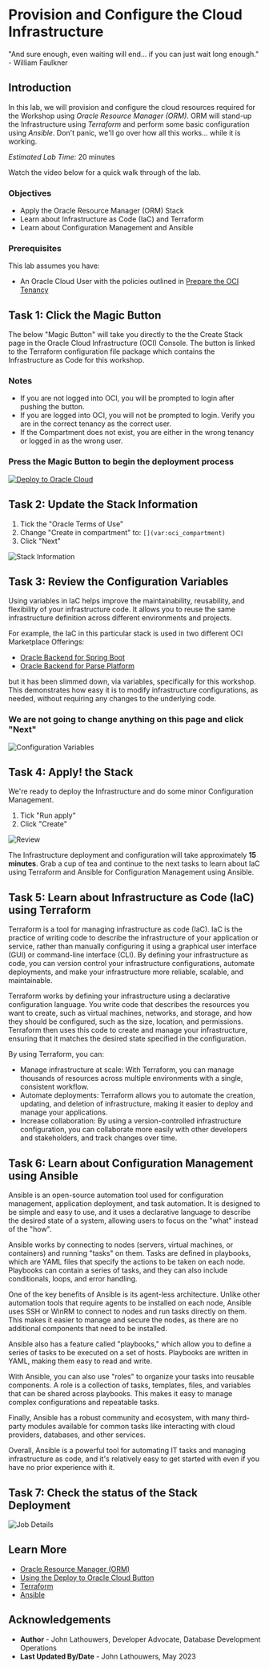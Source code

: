 # Provision and Configure the Cloud Infrastructure

"And sure enough, even waiting will end... if you can just wait long enough."
\- William Faulkner

## Introduction

In this lab, we will provision and configure the cloud resources required for the Workshop using *Oracle Resource Manager (ORM)*.  ORM will stand-up the Infrastructure using *Terraform* and perform some basic configuration using *Ansible*.  Don't panic, we'll go over how all this works... while it is working.

*Estimated Lab Time:* 20 minutes

Watch the video below for a quick walk through of the lab.
[](youtube:zNKxJjkq0Pw)

### Objectives

* Apply the Oracle Resource Manager (ORM) Stack
* Learn about Infrastructure as Code (IaC) and Terraform
* Learn about Configuration Management and Ansible

### Prerequisites

This lab assumes you have:

* An Oracle Cloud User with the policies outlined in [Prepare the OCI Tenancy](../setup-iam/setup-iam.md)

## Task 1: Click the Magic Button

The below "Magic Button" will take you directly to the the Create Stack page in the Oracle Cloud Infrastructure (OCI) Console. The button is linked to the Terraform configuration file package which contains the Infrastructure as Code for this workshop.

### Notes

* If you are not logged into OCI, you will be prompted to login after pushing the button.
* If you are logged into OCI, you will not be prompted to login.  Verify you are in the correct tenancy as the correct user.
* If the [](var:oci_compartment) Compartment does not exist, you are either in the wrong tenancy or logged in as the wrong user.

### Press the Magic Button to begin the deployment process

[![Deploy to Oracle Cloud][magic_button]][magic_arch_stack]

## Task 2: Update the Stack Information

1. Tick the "Oracle Terms of Use"
2. Change "Create in compartment" to: `[](var:oci_compartment)`
3. Click "Next"

![Stack Information](images/stack_information.png "Stack Information")

## Task 3: Review the Configuration Variables

Using variables in IaC helps improve the maintainability, reusability, and flexibility of your infrastructure code.  It allows you to reuse the same infrastructure definition across different environments and projects.

For example, the IaC in this particular stack is used in two different OCI Marketplace Offerings:

* [Oracle Backend for Spring Boot](https://cloudmarketplace.oracle.com/marketplace/en_US/listing/138899911 "Oracle Backend for Spring Boot")
* [Oracle Backend for Parse Platform](https://cloudmarketplace.oracle.com/marketplace/en_US/listing/139274906 "Oracle Backend for Parse Platform")

but it has been slimmed down, via variables, specifically for this workshop.  This demonstrates how easy it is to modify infrastructure configurations, as needed, without requiring any changes to the underlying code.

### We are not going to change anything on this page and click "Next"

![Configuration Variables](images/configuration_variables.png "Configuration Variables")

## Task 4: Apply! the Stack

We're ready to deploy the Infrastructure and do some minor Configuration Management.

1. Tick "Run apply"
2. Click "Create"

![Review](images/review.png "Review")

The Infrastructure deployment and configuration will take approximately **15 minutes**.  Grab a cup of tea and continue to the next tasks to learn about IaC using Terraform and Ansible for Configuration Management using Ansible.

## Task 5: Learn about Infrastructure as Code (IaC) using Terraform

Terraform is a tool for managing infrastructure as code (IaC). IaC is the practice of writing code to describe the infrastructure of your application or service, rather than manually configuring it using a graphical user interface (GUI) or command-line interface (CLI). By defining your infrastructure as code, you can version control your infrastructure configurations, automate deployments, and make your infrastructure more reliable, scalable, and maintainable.

Terraform works by defining your infrastructure using a declarative configuration language. You write code that describes the resources you want to create, such as virtual machines, networks, and storage, and how they should be configured, such as the size, location, and permissions. Terraform then uses this code to create and manage your infrastructure, ensuring that it matches the desired state specified in the configuration.

By using Terraform, you can:

* Manage infrastructure at scale: With Terraform, you can manage thousands of resources across multiple environments with a single, consistent workflow.
* Automate deployments: Terraform allows you to automate the creation, updating, and deletion of infrastructure, making it easier to deploy and manage your applications.
* Increase collaboration: By using a version-controlled infrastructure configuration, you can collaborate more easily with other developers and stakeholders, and track changes over time.

## Task 6: Learn about Configuration Management using Ansible

Ansible is an open-source automation tool used for configuration management, application deployment, and task automation. It is designed to be simple and easy to use, and it uses a declarative language to describe the desired state of a system, allowing users to focus on the "what" instead of the "how".

Ansible works by connecting to nodes (servers, virtual machines, or containers) and running "tasks" on them. Tasks are defined in playbooks, which are YAML files that specify the actions to be taken on each node. Playbooks can contain a series of tasks, and they can also include conditionals, loops, and error handling.

One of the key benefits of Ansible is its agent-less architecture. Unlike other automation tools that require agents to be installed on each node, Ansible uses SSH or WinRM to connect to nodes and run tasks directly on them. This makes it easier to manage and secure the nodes, as there are no additional components that need to be installed.

Ansible also has a feature called "playbooks," which allow you to define a series of tasks to be executed on a set of hosts. Playbooks are written in YAML, making them easy to read and write.

With Ansible, you can also use "roles" to organize your tasks into reusable components. A role is a collection of tasks, templates, files, and variables that can be shared across playbooks. This makes it easy to manage complex configurations and repeatable tasks.

Finally, Ansible has a robust community and ecosystem, with many third-party modules available for common tasks like interacting with cloud providers, databases, and other services.

Overall, Ansible is a powerful tool for automating IT tasks and managing infrastructure as code, and it's relatively easy to get started with even if you have no prior experience with it.

## Task 7: Check the status of the Stack Deployment

![Job Details](images/job_details.png "Job Details")

## Learn More

* [Oracle Resource Manager (ORM)](https://www.oracle.com/uk/devops/resource-manager/)
* [Using the Deploy to Oracle Cloud Button](https://docs.oracle.com/en-us/iaas/Content/ResourceManager/Tasks/deploybutton.htm)
* [Terraform](https://registry.terraform.io/providers/oracle/oci/latest/docs)
* [Ansible](https://docs.oracle.com/en-us/iaas/Content/API/SDKDocs/ansible.htm)

## Acknowledgements

* **Author** - John Lathouwers, Developer Advocate, Database Development Operations
* **Last Updated By/Date** - John Lathouwers, May 2023

[magic_button]: https://oci-resourcemanager-plugin.plugins.oci.oraclecloud.com/latest/deploy-to-oracle-cloud.svg
[magic_arch_stack]: https://cloud.oracle.com/resourcemanager/stacks/create?zipUrl=https://github.com/oracle/microservices-datadriven/releases/download/23.5.1/hol-k8s4dbas.zip
